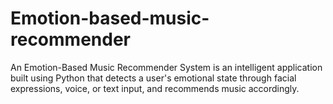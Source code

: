 # Emotion-based-music-recommender
An Emotion-Based Music Recommender System is an intelligent application built using Python that detects a user's emotional state through facial expressions, voice, or text input, and recommends music accordingly.
